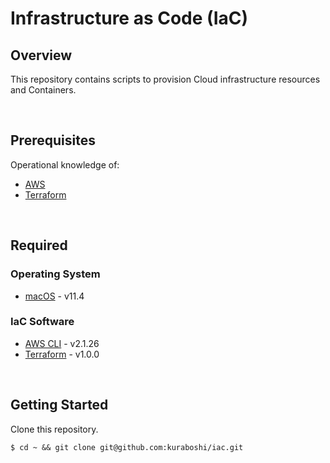 # Infrastructure as Code (IaC)

## Overview

This repository contains scripts to provision Cloud infrastructure resources and Containers.

&emsp;

## Prerequisites

Operational knowledge of:

- [AWS](https://aws.amazon.com)
- [Terraform](https://www.terraform.io/intro/index.html)

&emsp;

## Required

### Operating System
- [macOS](https://www.apple.com/jp/macos/big-sur/) - v11.4
### IaC Software

- [AWS CLI](https://aws.amazon.com/cli) - v2.1.26
- [Terraform](https://www.terraform.io/downloads.html) - v1.0.0

&emsp;

## Getting Started
Clone this repository.

```shell
$ cd ~ && git clone git@github.com:kuraboshi/iac.git
```
